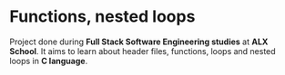 # Functions, nested loops
        

        
Project done during **Full Stack Software Engineering studies** at **ALX School**. It aims to learn about header files, functions, loops and nested loops in **C language**.

